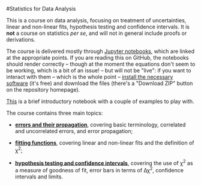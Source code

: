 #Statistics for Data Analysis

This is a course on data analysis, focusing on treatment of uncertainties, linear and non-linear fits, hypothesis testing and confidence intervals.  It is **not** a course on statistics *per se*, and will not in general include proofs or derivations.

The course is delivered mostly through [Jupyter notebooks](https://jupyter.org/), which are linked at the appropriate points.  If you are reading this on GitHub, the notebooks should render correctly &ndash; though at the moment the equations don't seem to be working, which is a bit of an issue! &ndash; but will not be "live": if you want to interact with them &ndash; which is the whole point &ndash; [install the necessary software](http://jupyter.readthedocs.org/en/latest/install.html) (it's free) and download the files (there's a "Download ZIP" button on the repository homepage).

[This](intro-prog-plot.ipynb) is a brief introductory notebook with a couple of examples to play with.

The course contains three main topics:

* [**errors and their propagation**](err-prop.md), covering basic terminology, correlated and uncorrelated errors, and error propagation;

* [**fitting functions**](fits.md), covering linear and non-linear fits and the definition of &chi;<sup>2</sup>;

* [**hypothesis testing and confidence intervals**](hyp-test.md), covering the use of &chi;<sup>2</sup> as a measure of goodness of fit, error bars in terms of &Delta;&chi;<sup>2</sup>, confidence intervals and limits.